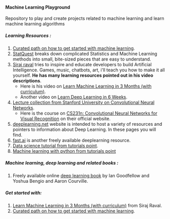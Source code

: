 #### Machine Learning Playground
Repository to play and create projects related to machine learning and learn machine learning algorithms

##### Learning Resources :
1. [Curated path on how to get started with machine learning](https://machinelearningmastery.com/start-here/).
2. [StatQuest](https://www.youtube.com/user/joshstarmer) breaks down complicated Statistics and Machine Learning methods into small, bite-sized pieces that are easy to understand.
3. [Siraj raval](https://www.youtube.com/channel/UCWN3xxRkmTPmbKwht9FuE5A/about) tries to inspire and educate developers to build Artificial Intelligence. Games, music, chatbots, art, i'll teach you how to make it all yourself. **He has many learning resources pointed out in his video descriptions**.
    - Here is his video on [Learn Machine Learning in 3 Months (with curriculum)](https://www.youtube.com/watch?v=Cr6VqTRO1v0).
    - Another video on [Learn Deep Learning in 6 Weeks](https://www.youtube.com/watch?v=_qjNH1rDLm0).
4. [Lecture collection from Stanford University on Convolutional Neural Networks](https://www.youtube.com/watch?v=vT1JzLTH4G4&list=PL3FW7Lu3i5JvHM8ljYj-zLfQRF3EO8sYv).
    - Here is the course on [CS231n: Convolutional Neural Networks for Visual Recognition](http://cs231n.stanford.edu/) on their official website.
5. [deeplearning.net](http://deeplearning.net/) website is intended to host a variety of resources and pointers to information about Deep Learning. In these pages you will find.
6. [fast.ai](https://www.fast.ai/) is another freely available deeplearning resource.
7. [Data science tutorial from tutorials point](https://www.tutorialspoint.com/python/python_data_science.htm).
8. [Machine learning with python from tutorials point](https://www.tutorialspoint.com/machine_learning_with_python/index.htm) 

##### Machine learning, deep learning and related books :
1. Freely available online [deep learning book](https://www.deeplearningbook.org/) by Ian Goodfellow and Yoshua Bengio and Aaron Courville.

##### Get started with:
1. [Learn Machine Learning in 3 Months (with curriculum)](https://www.youtube.com/watch?v=Cr6VqTRO1v0) from Siraj Raval.
2. [Curated path on how to get started with machine learning](https://machinelearningmastery.com/start-here/).
